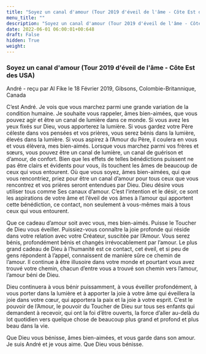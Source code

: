 ```yaml
---
title: "Soyez un canal d'amour (Tour 2019 d'éveil de l'âme - Côte Est des USA)"
menu_title: ""
description: "Soyez un canal d'amour (Tour 2019 d'éveil de l'âme - Côte Est des USA)"
date: 2022-06-01 06:00:01+00:648
draft: False
hidden: True
weight:
---
```

### Soyez un canal d'amour (Tour 2019 d'éveil de l'âme - Côte Est des USA)

André - reçu par Al Fike le 18 Février 2019, Gibsons, Colombie-Britannique, Canada

C’est André. Je vois que vous marchez parmi une grande variation de la condition humaine. Je souhaite vous rappeler, âmes bien-aimées, que vous pouvez agir et être un canal de lumière dans ce monde. Si vous avez les yeux fixés sur Dieu, vous apporterez la lumière. Si vous gardez votre Père céleste dans vos pensées et vos prières, vous serez bénis dans la lumière, élevés dans la lumière. Si vous aspirez à l’Amour du Père, il coulera en vous et vous élèvera, mes bien-aimés. Lorsque vous marchez parmi vos frères et sœurs, vous pouvez être un canal de lumière, un canal de guérison et d’amour, de confort. Bien que les effets de telles bénédictions puissent ne pas être clairs et évidents pour vous, ils touchent les âmes de beaucoup de ceux qui vous entourent. Où que vous soyez, âmes bien-aimées, qui que vous rencontriez, priez pour être un canal d’amour pour tous ceux que vous rencontrez et vos prières seront entendues par Dieu. Dieu désire vous utiliser tous comme Ses canaux d’amour. C’est l’intention et le désir, ce sont les aspirations de votre âme et l’éveil de vos âmes à l’amour qui apportent cette bénédiction, ce contact, non seulement à vous-mêmes mais à tous ceux qui vous entourent.

Que ce cadeau d’amour soit avec vous, mes bien-aimés. Puisse le Toucher de Dieu vous éveiller. Puissiez-vous connaître la joie profonde qui réside dans votre relation avec votre Créateur, suscitée par l’Amour. Vous serez bénis, profondément bénis et changés irrévocablement par l’amour. Le plus grand cadeau de Dieu à l’humanité est ce contact, cet éveil, et si peu de gens répondent à l’appel, connaissent de manière sûre ce chemin de l’amour. Il continue à être illusoire dans votre monde et pourtant vous avez trouvé votre chemin, chacun d’entre vous a trouvé son chemin vers l’amour, l’amour béni de Dieu.

Dieu continuera à vous bénir puissamment, à vous éveiller profondément, à vous porter dans la lumière et à apporter la joie à votre âme qui éveillera la joie dans votre cœur, qui apportera la paix et la joie à votre esprit. C’est le pouvoir de l’Amour, le pouvoir du Toucher de Dieu sur tous ses enfants qui demandent à recevoir, qui ont la foi d’être ouverts, la force d’aller au-delà du lot quotidien vers quelque chose de beaucoup plus grand et profond et plus beau dans la vie.

Que Dieu vous bénisse, âmes bien-aimées, et vous garde dans son amour. Je suis André et je vous aime. Que Dieu vous bénisse.



